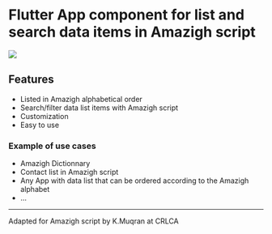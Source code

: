 # Flutter App component for list and search data items in Amazigh script


![](https://github.com/ericferreira1992/alphabet-search-view/raw/main/demo.gif)

## Features
- Listed in Amazigh alphabetical order
- Search/filter  data list items with Amazigh script
- Customization 
- Easy to use

### Example of use cases
- Amazigh Dictionnary 
- Contact list  in Amazigh script
- Any App with data list that can be ordered according to the Amazigh alphabet
- ...



---------------------------
Adapted for Amazigh script by K.Muqran at CRLCA
